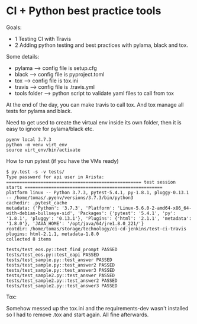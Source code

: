 # CI + Python best practice tools

Goals:

- 1 Testing CI with Travis
- 2 Adding python testing and best practices with pylama, black and tox.

Some details:

- pylama --> config file is setup.cfg
- black --> config file is pyproject.toml
- tox --> config file is tox.ini
- travis --> config file is .travis.yml
- tools folder --> python script to validate yaml files to call from tox


At the end of the day, you can make travis to call tox. And tox manage all tests for pylama and black.

Need to get used to create the virtual env inside its own folder, then it is easy to ignore for pylama/black etc.

```
pyenv local 3.7.3
python -m venv virt_env
source virt_env/bin/activate
```

How to run pytest (if you have the VMs ready)

```
$ py.test -s -v tests/
Type password for api user in Arista: 
=================================================== test session starts ====================================================
platform linux -- Python 3.7.3, pytest-5.4.1, py-1.8.1, pluggy-0.13.1 -- /home/tomas/.pyenv/versions/3.7.3/bin/python3
cachedir: .pytest_cache
metadata: {'Python': '3.7.3', 'Platform': 'Linux-5.6.0-2-amd64-x86_64-with-debian-bullseye-sid', 'Packages': {'pytest': '5.4.1', 'py': '1.8.1', 'pluggy': '0.13.1'}, 'Plugins': {'html': '2.1.1', 'metadata': '1.8.0'}, 'JAVA_HOME': '/opt/java/64/jre1.8.0_221/'}
rootdir: /home/tomas/storage/technology/ci-cd-jenkins/test-ci-travis
plugins: html-2.1.1, metadata-1.8.0
collected 8 items                                                                                                          

tests/test_eos.py::test_find_prompt PASSED
tests/test_eos.py::test_eapi PASSED
tests/test_sample.py::test_answer PASSED
tests/test_sample.py::test_answer2 PASSED
tests/test_sample.py::test_answer3 PASSED
tests/test_sample2.py::test_answer PASSED
tests/test_sample2.py::test_answer2 PASSED
tests/test_sample2.py::test_answer3 PASSED
```

Tox:

Somehow messed up the tox.ini and the requirements-dev wasn't installed so I had to remove .tox and start again. All fine afterwards.
